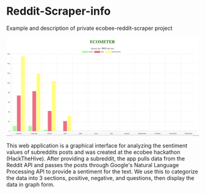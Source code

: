 # Reddit-Scraper-info
Example and description of private ecobee-reddit-scraper project

![](/reddit-scraper.png)

This web application is a graphical interface for analyzing the sentiment values of subreddits posts and was created at the ecobee hackathon (HackTheHive). After providing a subreddit, the app pulls data from the Reddit API and passes the posts through Google's Natural Language Processing API to provide a sentiment for the text. We use this to categorize the data into 3 sections, positive, negative, and questions, then display the data in graph form.
